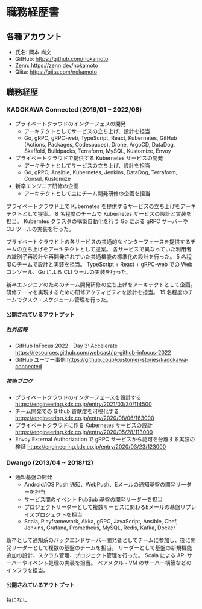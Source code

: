 # 職務経歴書
## 各種アカウント
- 氏名: 岡本 尚文
- GitHub: https://github.com/nokamoto
- Zenn: https://zenn.dev/nokamoto
- Qiita: https://qiita.com/nokamoto

## 職務経歴
### KADOKAWA Connected (2019/01 ~ 2022/08)
- プライベートクラウドのインターフェスの開発
  - アーキテクトとしてサービスの立ち上げ、設計を担当
  - Go, gRPC, gRPC-web, TypeScript, React, Kubernetes, GitHub (Actions, Packages, Codespaces), Drone, ArgoCD, DataDog, Skaffold, Buildpacks, Terraform, MySQL, Kustomize, Envoy
- プライベートクラウドで提供する Kubernetes サービスの開発
  - アーキテクトとしてサービスの立ち上げ、設計を担当
  - Go, gRPC, Ansible, Kubernetes, Jenkins, DataDog, Terraform, Consul, Kustomize
- 新卒エンジニア研修の企画
  - アーキテクトとして主にチーム開発研修の企画を担当
  
プライベートクラウド上で Kubernetes を提供するサービスの立ち上げをアーキテクトとして提案。
8 名程度のチームで Kubernetes サービスの設計と実装を担当。
Kuberntes クラスタの構築自動化を行う Go による gRPC サーバーや CLI ツールの実装を行った。

プライベートクラウド上の各サービスの共通的なインターフェースを提供するチームの立ち上げをアーキテクトとして提案。
各サービスで異なっていた利用者の識別子再設計や再開発されていた共通機能の標準化の設計を行った。
5 名程度のチームで設計と実装を担当。
TypeScript + React + gRPC-web での Web コンソール、Go による CLI ツールの実装を行った。

新卒エンジニアのためのチーム開発研修の立ち上げをアーキテクトとして企画。
研修テーマを実現するための研修アクティビティを設計を担当。
15 名程度のチームでタスク・スケジュール管理を行った。

#### 公開されているアウトプット
##### 社外広報
- GitHub InFocus 2022　Day 3: Accelerate
  https://resources.github.com/webcast/jp-github-infocus-2022
- GitHub ユーザー事例
  https://github.co.jp/customer-stories/kadokawa-connected

##### 技術ブログ
- プライベートクラウドのインターフェースを設計する
  https://engineering.kdx.co.jp/entry/2021/03/30/114500
- チーム開発での Github 貢献度を可視化する
  https://engineering.kdx.co.jp/entry/2020/08/06/163000
- プライベートクラウドに作る Kubernetes サービスの設計
  https://engineering.kdx.co.jp/entry/2020/05/28/113000
- Envoy External Authorization で gRPC サービスから認可を分離する実装の検証
  https://engineering.kdx.co.jp/entry/2020/03/23/123000

### Dwango (2013/04 ~ 2018/12)
- 通知基盤の開発
  - Android/iOS Push 通知、WebPush、Eメールの通知基盤の開発リーダーを担当
  - サービス間のイベント PubSub 基盤の開発リーダーを担当
  - プロジェクトリーダーとして複数サービスに関わるEメールの基盤リプレイスプロジェクトを担当
  - Scala, Playframework, Akka, gRPC, JavaScript, Ansible, Chef, Jenkins, Grafana, Prometheus, MySQL, Redis, Kafka, Docker
  
新卒として通知系のバックエンドサーバー開発者としてチームに参加し、後に開発リーダーとして複数の基盤のチームを担当。
リーダーとして基盤の新規機能追加の設計、スクラム管理、プロジェクト管理を行った。
Scala による API サーバーやイベント処理の実装を担当。
ベアメタル・VM のサーバー構築などのインフラを担当。
  
#### 公開されているアウトプット
特になし


